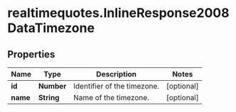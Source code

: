 # realtimequotes.InlineResponse2008DataTimezone

## Properties

Name | Type | Description | Notes
------------ | ------------- | ------------- | -------------
**id** | **Number** | Identifier of the timezone. | [optional] 
**name** | **String** | Name of the timezone. | [optional] 


